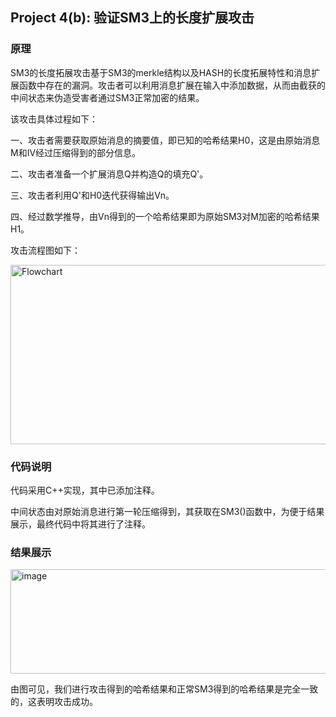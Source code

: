 ## Project 4(b): 验证SM3上的长度扩展攻击
### 原理
SM3的长度拓展攻击基于SM3的merkle结构以及HASH的长度拓展特性和消息扩展函数中存在的漏洞。攻击者可以利用消息扩展在输入中添加数据，从而由截获的中间状态来伪造受害者通过SM3正常加密的结果。

该攻击具体过程如下：

一、攻击者需要获取原始消息的摘要值，即已知的哈希结果H0，这是由原始消息M和IV经过压缩得到的部分信息。

二、攻击者准备一个扩展消息Q并构造Q的填充Q'。

三、攻击者利用Q'和H0迭代获得输出Vn。

四、经过数学推导，由Vn得到的一个哈希结果即为原始SM3对M加密的哈希结果H1。

攻击流程图如下：

<img width="621" height="287" alt="Flowchart" src="https://github.com/user-attachments/assets/4303b1a6-44ad-43fa-8101-6c8d33fdea66" />

### 代码说明
代码采用C++实现，其中已添加注释。

中间状态由对原始消息进行第一轮压缩得到，其获取在SM3()函数中，为便于结果展示，最终代码中将其进行了注释。
### 结果展示
<img width="987" height="167" alt="image" src="https://github.com/user-attachments/assets/c3103e68-33a3-48f0-a7b5-c39c659b5d4d" />

由图可见，我们进行攻击得到的哈希结果和正常SM3得到的哈希结果是完全一致的，这表明攻击成功。
